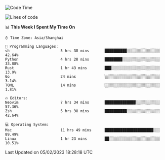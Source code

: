 <!--START_SECTION:waka-->
![Code Time](http://img.shields.io/badge/Code%20Time-1%2C128%20hrs%2019%20mins-blue)

![Lines of code](https://img.shields.io/badge/From%20Hello%20World%20I%27ve%20Written-24%20Thousand%20lines%20of%20code-blue)

📊 **This Week I Spent My Time On** 

```text
⌚︎ Time Zone: Asia/Shanghai

💬 Programming Languages: 
sh                       5 hrs 38 mins       ██████████░░░░░░░░░░░░░░░   42.64% 
Python                   4 hrs 28 mins       ████████░░░░░░░░░░░░░░░░░   33.88% 
Rust                     1 hr 43 mins        ███░░░░░░░░░░░░░░░░░░░░░░   13.0% 
Go                       24 mins             ░░░░░░░░░░░░░░░░░░░░░░░░░   3.14% 
TOML                     14 mins             ░░░░░░░░░░░░░░░░░░░░░░░░░   1.81%

🔥 Editors: 
Neovim                   7 hrs 34 mins       ██████████████░░░░░░░░░░░   57.36% 
Zsh                      5 hrs 38 mins       ██████████░░░░░░░░░░░░░░░   42.64%

💻 Operating System: 
Mac                      11 hrs 49 mins      ██████████████████████░░░   89.49% 
Linux                    1 hr 23 mins        ██░░░░░░░░░░░░░░░░░░░░░░░   10.51%

```


 Last Updated on 05/02/2023 18:28:18 UTC
<!--END_SECTION:waka-->
